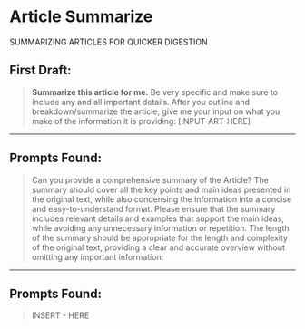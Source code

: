  
# Article Summarize

SUMMARIZING ARTICLES FOR QUICKER DIGESTION 

## First Draft:

> **Summarize this article for me.** Be very specific and make sure to include any and all important details. After you outline and breakdown/summarize the article, give me your input on what you make of the information it is providing: [INPUT-ART-HERE]

****

## Prompts Found: 

> Can you provide a comprehensive summary of the Article? The summary should cover all the key points and main ideas presented in the original text, while also condensing the information into a concise and easy-to-understand format. Please ensure that the summary includes relevant details and examples that support the main ideas, while avoiding any unnecessary information or repetition. The length of the summary should be appropriate for the length and complexity of the original text, providing a clear and accurate overview without omitting any important information: 

****

## Prompts Found: 

> INSERT - HERE
